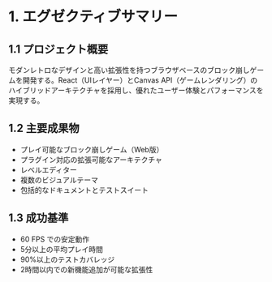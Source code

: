 # 1. エグゼクティブサマリー

## 1.1 プロジェクト概要
モダンレトロなデザインと高い拡張性を持つブラウザベースのブロック崩しゲームを開発する。React（UIレイヤー）とCanvas API（ゲームレンダリング）のハイブリッドアーキテクチャを採用し、優れたユーザー体験とパフォーマンスを実現する。

## 1.2 主要成果物
- プレイ可能なブロック崩しゲーム（Web版）
- プラグイン対応の拡張可能なアーキテクチャ
- レベルエディター
- 複数のビジュアルテーマ
- 包括的なドキュメントとテストスイート

## 1.3 成功基準
- 60 FPS での安定動作
- 5分以上の平均プレイ時間
- 90%以上のテストカバレッジ
- 2時間以内での新機能追加が可能な拡張性
